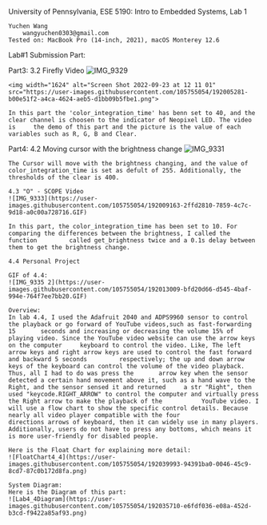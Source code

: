 University of Pennsylvania, ESE 5190: Intro to Embedded Systems, Lab 1

    Yuchen Wang
        wangyuchen0303@gmail.com
    Tested on: MacBook Pro (14-inch, 2021), macOS Monterey 12.6

Lab#1 Submission Part:

Part3:
    3.2 Firefly Video
    ![IMG_9329](https://user-images.githubusercontent.com/105755054/192004338-217a584d-7f3a-4f73-877c-03b3e5def980.GIF)
    
    <img width="1624" alt="Screen Shot 2022-09-23 at 12 11 01" src="https://user-images.githubusercontent.com/105755054/192005281-b00e51f2-a4ca-4624-aeb5-d1bb09b5fbe1.png">

    In this part the 'color_integration_time' has benn set to 40, and the clear channel is choosen to the indicator of Neopixel LED. The video is     the demo of this part and the picture is the value of each variables such as R, G, B and Clear.
    
Part4:
    4.2 Moving cursor with the brightness change
    ![IMG_9331](https://user-images.githubusercontent.com/105755054/192006781-740d8b2c-ab0e-4124-9f22-f8ff2a2ca1ac.GIF)
    
    The Cursor will move with the brightness changing, and the value of color_integration_time is set as defult of 255. Additionally, the             thresholds of the clear is 400.
    
    4.3 "O" - SCOPE Video
    ![IMG_9333](https://user-images.githubusercontent.com/105755054/192009163-2ffd2810-7859-4c7c-9d18-a0c00a728716.GIF)
    
    In this part, the color_integration_time has been set to 10. For comparing the differences between the brightness, I called the function         called get_brightness twice and a 0.1s delay between them to get the brightness change.
    
    4.4 Personal Project
    
    GIF of 4.4:
    ![IMG_9335 2](https://user-images.githubusercontent.com/105755054/192013009-bfd20d66-d545-4baf-994e-764f7ee7bb20.GIF)
    
    Overview:
    In lab 4.4, I used the Adafruit 2040 and ADPS9960 sensor to control the playback or go forward of YouTube videos,such as fast-forwarding 15       seconds and increasing or decreasing the volume 15% of playing video. Since the YouTube video website can use the arrow keys on the computer     keyboard to control the video. Like, The left arrow keys and right arrow keys are used to control the fast forward and backward 5 seconds         respectively; the up and down arrow keys of the keyboard can control the volume of the video playback. Thus, all I had to do was press the       arrow key when the sensor detected a certain hand movement above it, such as a hand wave to the Right, and the sensor sensed it and returned     a str "Right", then used "keycode.RIGHT_ARROW" to control the computer and virtually press the Right arrow to make the playback of the           YouTube video. I will use a flow chart to show the specific control details. Because nearly all video player compatible with the four             directions arrows of keyboard, then it can widely use in many players. Additionally, users do not have to press any bottoms, which means it       is more user-friendly for disabled people.
    
    Here is the Float Chart for explaining more detail:
    ![FloatChart4_4](https://user-images.githubusercontent.com/105755054/192039993-94391ba0-0046-45c9-8cd7-87c0b172d8fa.png)
    
    System Diagram:
    Here is the Diagram of this part:
    ![Lab4_4Diagram](https://user-images.githubusercontent.com/105755054/192035710-e6fdf036-e08a-452d-b3cd-f9422a85af93.png)
    
    


    
    
